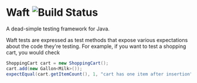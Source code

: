 # Waft ![Build Status](https://travis-ci.org/harlanhaskins/Waft.svg?branch=master)
A dead-simple testing framework for Java.

Waft tests are expressed as test methods that expose various expectations
about the code they're testing.
For example, if you want to test a shopping cart, you would check

```java
ShoppingCart cart = new ShoppingCart();
cart.add(new Gallon<Milk>());
expectEqual(cart.getItemCount(), 1, "cart has one item after insertion");
```
